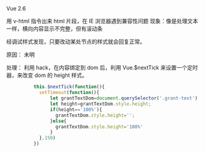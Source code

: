 ##

Vue 2.6

用 v-html 指令出来 html 片段，在 IE 浏览器遇到兼容性问题
现象：像是处理文本一样，横向内容显示不完整，但有滚动条

经调试样式发现，只要改动某处节点的样式就会回复正常。

原因：
未明

处理：
利用 hack，在内容绑定到 dom 后，利用 Vue.$nextTick 来设置一个定时器，来改变 dom 的 height 样式。

```Javascript
          this.$nextTick(function(){
            setTimeout(function(){
                let grantTextDom=document.querySelector('.grant-text');
                let height=grantTextDom.style.height;
                if(height=='100%'){
                  grantTextDom.style.height='';
                }else{
                  grantTextDom.style.height='100%'
                }
            },150)
          })

```
